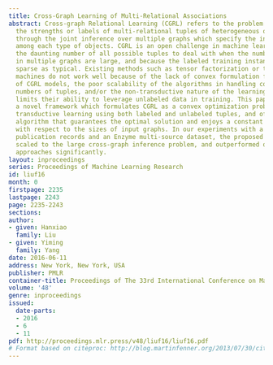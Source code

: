 ```yaml
---
title: Cross-Graph Learning of Multi-Relational Associations
abstract: Cross-graph Relational Learning (CGRL) refers to the problem of predicting
  the strengths or labels of multi-relational tuples of heterogeneous object types,
  through the joint inference over multiple graphs which specify the internal connections
  among each type of objects. CGRL is an open challenge in machine learning due to
  the daunting number of all possible tuples to deal with when the numbers of nodes
  in multiple graphs are large, and because the labeled training instances are extremely
  sparse as typical. Existing methods such as tensor factorization or tensor-kernel
  machines do not work well because of the lack of convex formulation for the optimization
  of CGRL models, the poor scalability of the algorithms in handling combinatorial
  numbers of tuples, and/or the non-transductive nature of the learning methods which
  limits their ability to leverage unlabeled data in training. This paper proposes
  a novel framework which formulates CGRL as a convex optimization problem, enables
  transductive learning using both labeled and unlabeled tuples, and offers a scalable
  algorithm that guarantees the optimal solution and enjoys a constant time complexity
  with respect to the sizes of input graphs. In our experiments with a subset of DBLP
  publication records and an Enzyme multi-source dataset, the proposed method successfully
  scaled to the large cross-graph inference problem, and outperformed other representative
  approaches significantly.
layout: inproceedings
series: Proceedings of Machine Learning Research
id: liuf16
month: 0
firstpage: 2235
lastpage: 2243
page: 2235-2243
sections: 
author:
- given: Hanxiao
  family: Liu
- given: Yiming
  family: Yang
date: 2016-06-11
address: New York, New York, USA
publisher: PMLR
container-title: Proceedings of The 33rd International Conference on Machine Learning
volume: '48'
genre: inproceedings
issued:
  date-parts:
  - 2016
  - 6
  - 11
pdf: http://proceedings.mlr.press/v48/liuf16/liuf16.pdf
# Format based on citeproc: http://blog.martinfenner.org/2013/07/30/citeproc-yaml-for-bibliographies/
---
```

